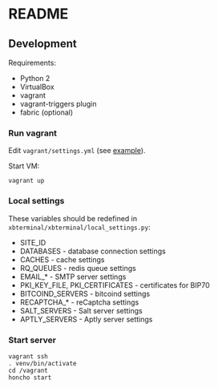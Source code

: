 # README

## Development

Requirements:

* Python 2
* VirtualBox
* vagrant
* vagrant-triggers plugin
* fabric (optional)

### Run vagrant

Edit `vagrant/settings.yml` (see [example](vagrant/default_settings.yml)).

Start VM:

```
vagrant up
```

### Local settings

These variables should be redefined in `xbterminal/xbterminal/local_settings.py`:

* SITE_ID
* DATABASES - database connection settings
* CACHES - cache settings
* RQ_QUEUES - redis queue settings
* EMAIL_* - SMTP server settings
* PKI_KEY_FILE, PKI_CERTIFICATES - certificates for BIP70
* BITCOIND_SERVERS - bitcoind settings
* RECAPTCHA_* - reCaptcha settings
* SALT_SERVERS - Salt server settings
* APTLY_SERVERS - Aptly server settings

### Start server

```
vagrant ssh
. venv/bin/activate
cd /vagrant
honcho start
```
